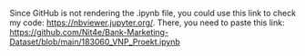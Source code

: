 Since GitHub is not rendering the .ipynb file, you could use this link to check my code: https://nbviewer.jupyter.org/. There, you need to paste this link: https://github.com/Nit4e/Bank-Marketing-Dataset/blob/main/183060_VNP_Proekt.ipynb
